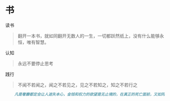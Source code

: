 # 书

读书

> 翻开一本书，就如同翻开无数人的一生，一切都跃然纸上，没有什么能够永恒，唯有智慧。

认知

> 永远不要停止思考

践行

> 不闻不若闻之，闻之不若见之，见之不若知之，知之不若行之


```markdown
    凡是奢靡都定会让人迷失本心，金钱和权力的欲望是无止境的，在真正的死亡面前，又如同水中捞月
```
